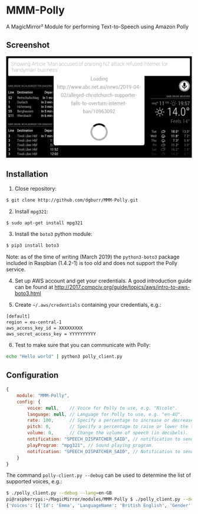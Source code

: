 # MMM-Polly
A MagicMirror² Module for performing Text-to-Speech using Amazon Polly

## Screenshot

[![Screenshot of MMM-Polly](screenshot.png)](https://www.youtube.com/watch?v=IFhaPkYSVIs)

## Installation

1. Close repository:

```sh
$ git clone http://github.com/dgburr/MMM-Polly.git
```

2. Install `mpg321`:
```sh
$ sudo apt-get install mpg321
```

3. Install the `boto3` python module:

```sh
$ pip3 install boto3
```

Note: as of the time of writing (March 2019) the `python3-boto3` package included in Raspbian (1.4.2-1) is too old and does not support the Polly service.

4. Set up AWS account and get your credentials.  A good introduction guide can be found at http://2017.compciv.org/guide/topics/aws/intro-to-aws-boto3.html

5. Create `~/.aws/credentials` containing your credentials, e.g.:

```
[default]
region = eu-central-1
aws_access_key_id = XXXXXXXXX
aws_secret_access_key = YYYYYYYYYY

```
6. Test to make sure that you can communicate with Polly:

```sh
echo "Hello world" | python3 polly_client.py
```

## Configuration

```javascript
{
    module: "MMM-Polly",
    config: {
        voice: null,    // Voice for Polly to use, e.g. "Nicole".
        language: null, // Language for Polly to use, e.g. "en-AU".
        rate: 100,      // Specify a percentage to increase or decrease the speed of the speech. 100% indicates no change from the normal rate.  Percentages greater than 100% increase the rate.  Percentages below 100% decrease the rate.  The minimum value you can provide is 20%.
        pitch: 0,       // Specify a percentage to raise or lower the tone (pitch) of the speech.  The maximum value allowed is +50%.  The smallest value allowed is -33.3%.
        volume: 0,      // Change the volume of speech (in decibels).  +6dB is approximately twice the current amplitude. The maximum positive value is about +4.08dB.  -6dB means approximately half the current amplitude.
        notification: "SPEECH_DISPATCHER_SAID", // notification to send after text has been spoken
        playProgram: "mpg321", // Sound playing program.
        notification: "SPEECH_DISPATCHER_SAID", // Notification to send after text has been spoken.
    }
}
```

The command `polly-client.py --debug` can be used to determine the list of supported voices, e.g.:

```sh
$ ./polly_client.py --debug --lang=en-GB
pi@raspberrypi:~/MagicMirror/modules/MMM-Polly $ ./polly_client.py --debug --lang=en-GB
{'Voices': [{'Id': 'Emma', 'LanguageName': 'British English', 'Gender': 'Female', 'LanguageCode': 'en-GB', 'Name': 'Emma'}, {'Id': 'Brian', 'LanguageName': 'British English', 'Gender': 'Male', 'LanguageCode': 'en-GB', 'Name': 'Brian'}, {'Id': 'Amy', 'LanguageName': 'British English', 'Gender': 'Female', 'LanguageCode': 'en-GB', 'Name': 'Amy'}], 'ResponseMetadata': {'HTTPHeaders': {'x-amzn-requestid': '4966bbcb-54a4-11e9-ae73-f120f3632c1c', 'content-type': 'application/json', 'connection': 'keep-alive', 'date': 'Mon, 01 Apr 2019 17:33:39 GMT', 'content-length': '426'}, 'RequestId': '4966bbcb-54a4-11e9-ae73-f120f3632c1c', 'RetryAttempts': 0, 'HTTPStatusCode': 200}}
```
